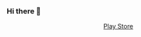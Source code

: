 ### Hi there 👋

  <div align=center>
	
  [Play Store](https://play.google.com/store/apps/developer?id=CleanDino)
	
  </div>
  
